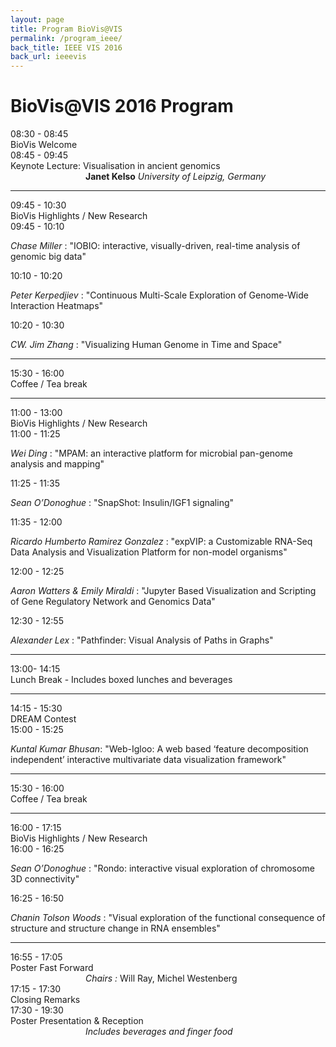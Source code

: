 ```yaml
---
layout: page
title: Program BioVis@VIS
permalink: /program_ieee/
back_title: IEEE VIS 2016
back_url: ieeevis
---
```

# BioVis@VIS 2016 Program

<div>
    <div class="sumTime2">08:30 - 08:45</div>
    <div>
        <div class="sumContent">BioVis Welcome</div>
    </div>
</div>

<div>
    <div class="sumTime2">08:45 - 09:45</div>
    <div>
        <div class="sumContent">Keynote Lecture: Visualisation in ancient genomics</div>
          <div class="sumDetail" style="padding-left:120px;"><b> Janet Kelso</b> <i>University of Leipzig, Germany</i></div>
    </div>
</div>

<hr class="style-one">

<!--------------- HIGHLIGHTS AND NEW RESEARCH ------------------->
<div>
    <div class="sumTime2"> 09:45 - 10:30</div>
    <div>
        <div class="sumContent">BioVis Highlights / New Research </div>
    </div>
</div>

<div>
    <div class="sumTime">09:45 - 10:10</div>
    <div>
        <p> <i>Chase Miller</i> : "IOBIO: interactive, visually-driven, real-time analysis of genomic big data" </p>
    </div>
</div>

<div>
    <div class="sumTime">10:10 - 10:20</div>
    <div>
        <p> <i>Peter	Kerpedjiev</i> :	"Continuous	Multi-Scale	Exploration	of	Genome-Wide	Interaction	Heatmaps" </p>
    </div>
</div>

<div>
    <div class="sumTime">10:20 - 10:30</div>
    <div>
        <p> <i>CW.	Jim	Zhang</i> :	"Visualizing	Human	Genome	in	Time	and	Space" </p>
    </div>
</div>

<!--------------- COFFEE BREAK------------------->
<hr class="style-one">
<div>
    <div class="sumTime2">15:30 - 16:00</div>
    <div>
        <div class="sumContent">Coffee / Tea break</div>
    </div>
</div>
<hr class="style-one">

<!--------------- HIGHLIGHTS AND NEW RESEARCH 2 ------------------->


<div>
    <div class="sumTime2"> 11:00 - 13:00</div>
    <div>
        <div class="sumContent">BioVis Highlights / New Research </div>
    </div>
</div>

<div>
    <div class="sumTime">11:00 - 11:25</div>
    <div>
        <p><i>Wei	Ding</i> :	"MPAM:	an	interactive	platform	for	microbial	pan-genome	analysis	and	mapping" </p>
    </div>
</div>

<div>
    <div class="sumTime">11:25 - 11:35</div>
    <div>
        <p> <i>Sean	O’Donoghue</i> :	"SnapShot:	Insulin/IGF1 signaling" </p>
    </div>
</div>

<div>
    <div class="sumTime">11:35 - 12:00</div>
    <div>
        <p> <i>Ricardo	Humberto	Ramirez	Gonzalez</i> :	"expVIP:	a	Customizable	RNA-Seq	Data	Analysis
and	Visualization	Platform	for	non-model	organisms" </p>
    </div>
</div>

<div>
    <div class="sumTime">12:00 - 12:25</div>
    <div>
        <p> <i>Aaron	Watters	&	Emily	Miraldi</i> :	"Jupyter Based	Visualization	and	Scripting	of	Gene
Regulatory	Network	and	Genomics	Data" </p>
    </div>
</div>

<div>
    <div class="sumTime">12:30 - 12:55</div>
    <div>
        <p><i>Alexander	Lex</i> :	"Pathfinder:	Visual	Analysis	of	Paths	in	Graphs" </p>
    </div>
</div>


<!--------------- LUNCH BREAK------------------->
<hr class="style-one">
<div>
    <div class="sumTime2">13:00- 14:15</div>
    <div>
        <div class="sumContent">Lunch Break - Includes boxed lunches and beverages </div>
    </div>
</div>
<hr class="style-one">


<!--------------- DREAM CONTEST------------------>
<div>
    <div class="sumTime2"> 14:15 - 15:30 </div>
    <div>
        <div class="sumContent">DREAM Contest</div>
    </div>
</div>

<div>
    <div class="sumTime">15:00 - 15:25</div>
    <div>
        <p> <i>Kuntal Kumar	Bhusan</i>:	"Web-Igloo:	A	web	based	‘feature	decomposition	independent’
interactive	multivariate	data	visualization	framework" </p>
    </div>
</div>

<!--------------- COFFEE BREAK ------------------->
<hr class="style-one">
<div>
    <div class="sumTime2">15:30 - 16:00</div>
    <div>
        <div class="sumContent">Coffee / Tea break</div>
    </div>
</div>
<hr class="style-one">


<!--------------- HIGHLIGHTS AND NEW RESEARCH 3 ------------------->
<div>
    <div class="sumTime2"> 16:00 - 17:15</div>
    <div>
        <div class="sumContent">BioVis Highlights / New Research </div>
    </div>
</div>


<div>
    <div class="sumTime">16:00 - 16:25</div>
    <div>
        <p> <i>Sean	O’Donoghue</i> :	"Rondo:	interactive	visual	exploration	of	chromosome	3D
connectivity" </p>
    </div>
</div>

<div>
    <div class="sumTime">16:25 - 16:50</div>
    <div>
        <p> <i>Chanin	Tolson	Woods</i> :	"Visual	exploration	of	the	functional consequence	of	structure
and	structure	change	in	RNA	ensembles" </p>
    </div>
</div>

<!--------------- END OF DAY STUFF------------------->
<hr class="style-one">
<div>
    <div class="sumTime2">16:55 - 17:05</div>
    <div>
        <div class="sumContent">Poster Fast Forward</div>
          <div class="sumDetail" style="padding-left:120px;"><i>Chairs :</i> Will Ray, Michel Westenberg</div>
    </div>
</div>

<div>
    <div class="sumTime2">17:15 - 17:30</div>
    <div>
        <div class="sumContent">Closing Remarks</div>
    </div>
</div>


<div>
    <div class="sumTime2">17:30 - 19:30</div>
    <div>
        <div class="sumContent">Poster Presentation & Reception</div>
          <div class="sumDetail" style="padding-left:120px;"><i>Includes beverages and finger food</i></div>
    </div>
</div>
